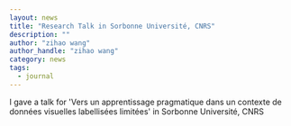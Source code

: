 ```yaml
---
layout: news
title: "Research Talk in Sorbonne Université, CNRS"
description: ""
author: "zihao wang"
author_handle: "zihao wang"
category: news
tags: 
  - journal
---
```

 
I gave a talk for 'Vers un apprentissage pragmatique dans un contexte de données visuelles labellisées limitées' in Sorbonne Université, CNRS
